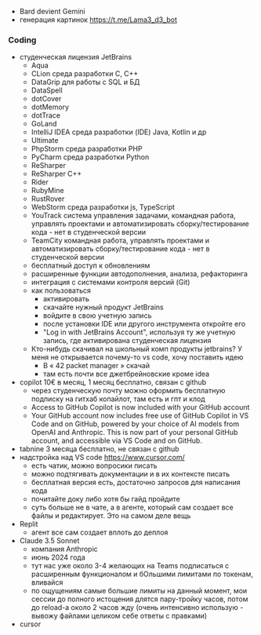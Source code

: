 * Bard devient Gemini
* генерация картинок https://t.me/Lama3_d3_bot

### Coding
* студенческая лицензия JetBrains
  + Aqua
  + CLion среда разработки C, C++
  + DataGrip для работы с SQL и БД
  + DataSpell
  + dotCover
  + dotMemory
  + dotTrace
  + GoLand
  + IntelliJ IDEA среда разработки (IDE) Java, Kotlin и др  
  + Ultimate
  + PhpStorm среда разработки PHP
  + PyCharm среда разработки Python
  + ReSharper
  + ReSharper C++
  + Rider
  + RubyMine
  + RustRover
  + WebStorm среда разработки js, TypeScript
  + YouTrack система управления задачами, командная работа, управлять проектами и автоматизировать сборку/тестирование кода - нет в студенческой версии
  + TeamCity командная работа, управлять проектами и автоматизировать сборку/тестирование кода - нет в студенческой версии
  + бесплатный доступ к обновлениям
  + расширенные функции автодополнения, анализа, рефакторинга
  + интеграция с системами контроля версий (Git)
  + как пользоваться
    - активировать
    - скачайте нужный продукт JetBrains
    - войдите в свою учетную запись   
    - после установки IDE или другого инструмента откройте его
    - "Log in with JetBrains Account", используя ту же учетную запись, где активирована студенческая лицензия
  + Кто-нибудь скачивал на школьный комп продукты jetbrains? У меня не открывается почему-то vs code, хочу поставить идею
    - В « 42 packet manager » скачай
    - там есть почти все джетбрейновские кроме idea
* copilot 10€ в месяц, 1 месяц бесплатно, связан с github
  + через студенческую почту можно оформить бесплатную подписку на гитхаб копайлот, там есть и гпт и клод
  + Access to GitHub Copilot is now included with your GitHub account
  + Your GitHub account now includes free use of GitHub Copilot in VS Code and on GitHub, powered by your choice of AI models from OpenAI and Anthropic. This is now part of your personal GitHub account, and accessible via VS Code and on GitHub.
* tabnine 3 месяца бесплатно, не связан с github
* надстройка над VS code https://www.cursor.com/
  + есть чатик, можно вопросики писать
  + можно подтягивать документации и в их контексте писать
  + бесплатная версия есть, достаточно запросов для написания кода
  + почитайте доку либо хотя бы гайд пройдите
  + суть больше не в чате, а в агенте, который сам создает все файлы и редактирует. Это на самом деле вещь
* Replit
  + агент все сам создает вплоть до деплоя
* Claude 3.5 Sonnet
  + компания Anthropic
  + июнь 2024 года
  + тут нас уже около 3-4 желающих на Teams подписаться с расширенным функционалом и бОльшими лимитами по токенам, вливайся
  + по ощущениям самые большие лимиты на данный момент, мои сессии до полного истощения длятся пару-тройку часов, потом до reload-а около 2 часов жду (очень интенсивно использую - вывожу файлами целиком себе ответы с правками)
* cursor
